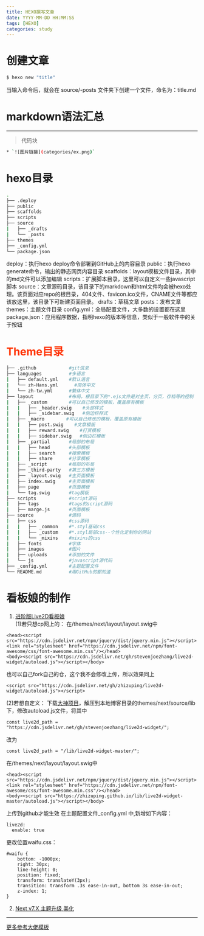 ```yaml
---
title: HEXO撰写文章
date: YYYY-MM-DD HH:MM:SS
tags: [HEXO]
categories: study
---
```

# 创建文章
``` bash
$ hexo new "title"
```
当输入命令后，就会在 source/-posts 文件夹下创建一个文件，命名为：title.md
# markdown语法汇总
---
> 代码块
``` bash
* `![图片链接](categories/ex.png)`
```
# hexo目录
``` bash
.
├── .deploy
├── public
├── scaffolds
├── scripts
├── source
|   ├── _drafts
|   └── _posts
├── themes
├── _config.yml
└── package.json
```
deploy：执行hexo deploy命令部署到GitHub上的内容目录
public：执行hexo generate命令，输出的静态网页内容目录
scaffolds：layout模板文件目录，其中的md文件可以添加编辑
scripts：扩展脚本目录，这里可以自定义一些javascript脚本
source：文章源码目录，该目录下的markdown和html文件均会被hexo处理。该页面对应repo的根目录，404文件、favicon.ico文件，CNAME文件等都应该放这里，该目录下可新建页面目录。
drafts：草稿文章
posts：发布文章
themes：主题文件目录
config.yml：全局配置文件，大多数的设置都在这里
package.json：应用程序数据，指明hexo的版本等信息，类似于一般软件中的关于按钮

# <font color="#FF3300">Theme目录</font>
``` bash
├── .github            #git信息
├── languages          #多语言
|   ├── default.yml    #默认语言
|   └── zh-Hans.yml      #简体中文
|   └── zh-tw.yml      #繁体中文
├── layout             #布局，根目录下的*.ejs文件是对主页，分页，存档等的控制
|   ├── _custom        #可以自己修改的模板，覆盖原有模板
|   |   ├── _header.swig    #头部样式
|   |   ├── _sidebar.swig   #侧边栏样式
|   ├── _macro        #可以自己修改的模板，覆盖原有模板
|   |   ├── post.swig    #文章模板
|   |   ├── reward.swig    #打赏模板
|   |   ├── sidebar.swig   #侧边栏模板
|   ├── _partial       #局部的布局
|   |   ├── head       #头部模板
|   |   ├── search     #搜索模板
|   |   ├── share      #分享模板
|   ├── _script        #局部的布局
|   ├── _third-party   #第三方模板
|   ├── _layout.swig   #主页面模板
|   ├── index.swig     #主页面模板
|   ├── page           #页面模板
|   └── tag.swig       #tag模板
├── scripts            #script源码
|   ├── tags           #tags的script源码
|   ├── marge.js       #页面模板
├── source             #源码
|   ├── css            #css源码
|   |   ├── _common    #*.styl基础css
|   |   ├── _custom    #*.styl局部css--个性化定制你的网站
|   |   └── _mixins    #mixins的css
|   ├── fonts          #字体
|   ├── images         #图片
|   ├── uploads        #添加的文件
|   └── js             #javascript源代码
├── _config.yml        #主题配置文件
└── README.md          #用GitHub的都知道
```
# 看板娘的制作
1. [进阶版Live2D看板娘](https://blog.csdn.net/qq_39610915/article/details/90679768)  
(1)若只想cp网上的：
在/themes/next/layout/layout.swig中
```
<head><script src="https://cdn.jsdelivr.net/npm/jquery/dist/jquery.min.js"></script>
<link rel="stylesheet" href="https://cdn.jsdelivr.net/npm/font-awesome/css/font-awesome.min.css"/></head>
<body><script src="https://cdn.jsdelivr.net/gh/stevenjoezhang/live2d-widget/autoload.js"></script></body>
```
也可以自己fork自己的仓，这个我不会修改上传，所以效果同上
```
<script src="https://cdn.jsdelivr.net/gh/zhizuping/live2d-widget/autoload.js"></script>
```
(2)若想自定义：
下载[大神项目](https://github.com/stevenjoezhang/live2d-widget)，解压到本地博客目录的themes/next/source/lib下，修改autoload.js文件，将其中
```
const live2d_path = "https://cdn.jsdelivr.net/gh/stevenjoezhang/live2d-widget/";
```
改为
```
const live2d_path = "/lib/live2d-widget-master/";
```
在/themes/next/layout/layout.swig中
```
<head><script src="https://cdn.jsdelivr.net/npm/jquery/dist/jquery.min.js"></script>
<link rel="stylesheet" href="https://cdn.jsdelivr.net/npm/font-awesome/css/font-awesome.min.css"/></head>
<body><script src="https://zhizuping.github.io/lib/live2d-widget-master/autoload.js"></script></body>
```
上传到github才能生效
在主题配置文件_config.yml 中,新增如下内容：
```
live2d:
  enable: true
  ```
更改位置waifu.css：
```
#waifu {
	bottom: -1000px;
	right: 30px;
	line-height: 0;
	position: fixed;
	transform: translateY(3px);
	transition: transform .3s ease-in-out, bottom 3s ease-in-out;
	z-index: 1;
}
```
2. [Next v7.X 主题升级,美化](https://www.cnblogs.com/aoguai/p/11481253.html)
***
[更多参考大佬模板](http://silencejql.coding.me/categories/Hexo/)
